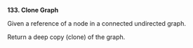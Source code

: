 **133. Clone Graph**

Given a reference of a node in a connected undirected graph.

Return a deep copy (clone) of the graph.